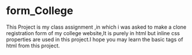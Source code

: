 # form_College
This Project is my class assignment ,in which i was asked to make a clone registration form of my college website,It is purely in html but inline css properties are used in this project.I hope you may learn the basic tags of html from this project. 
